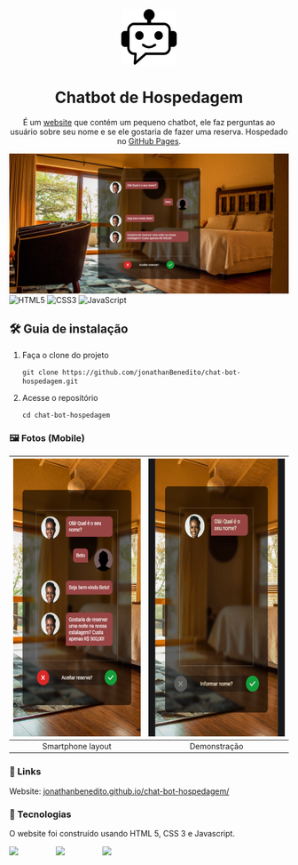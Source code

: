 <div align="center">
  <img alt="Logo" src="src/images/logo.png" width="100" />
</div>
<h1 align="center">
  Chatbot de Hospedagem
</h1>
<p align="center">
  É um <a href="https://jonathanbenedito.github.io/mini-portfolio" target="_blank">website</a> que contém um pequeno chatbot, ele faz perguntas ao usuário sobre seu nome e se ele gostaria de fazer uma reserva. Hospedado no <a href="https://pages.github.com/">GitHub Pages</a>.
</p>

![demo](design/desktop.png)
![HTML5](https://img.shields.io/badge/html5-%23E34F26.svg?style=for-the-badge&logo=html5&logoColor=white)
![CSS3](https://img.shields.io/badge/css3-%231572B6.svg?style=for-the-badge&logo=css3&logoColor=white)
![JavaScript](https://img.shields.io/badge/javascript-%23323330.svg?style=for-the-badge&logo=javascript&logoColor=%23F7DF1E)

## 🛠 Guia de instalação

1. Faça o clone do projeto
    ```
    git clone https://github.com/jonathanBenedito/chat-bot-hospedagem.git
    ```

2. Acesse o repositório
    ```
    cd chat-bot-hospedagem
    ```

### 🖼 Fotos (Mobile)

| <img alt="smartphone layout" src="design/mobile.png" height="500" />  | <img alt="demonstracao smartphone" src="design/chatbot-demonstracao.gif" height="500"/> |
|:---:|:---:|
| Smartphone layout | Demonstração

### 🔗 Links

Website: <a href="https://jonathanbenedito.github.io/chat-bot-hospedagem/" target="_blank">jonathanbenedito.github.io/chat-bot-hospedagem/</a>

### 🧱 Tecnologias

O website foi construído usando HTML 5, CSS 3 e Javascript.

<div style="display: flex; margin-top: 15px; gap: 20px;">
  <img src="https://cdn.jsdelivr.net/gh/devicons/devicon/icons/html5/html5-original-wordmark.svg" width="64" />
  <img src="https://cdn.jsdelivr.net/gh/devicons/devicon/icons/css3/css3-original-wordmark.svg" width="64" />
  <img src="https://cdn.jsdelivr.net/gh/devicons/devicon/icons/javascript/javascript-original.svg" width="64"/>        
</div>
